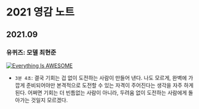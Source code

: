 # 2021 영감 노트

## 2021.09

### 유퀴즈: 모델 최현준

[![Everything Is AWESOME](https://img.youtube.com/vi/9wZxVNS5CK0/sddefault.jpg)](https://youtu.be/9wZxVNS5CK0?t=183)

- `3분 4초`: 결국 기회는 겁 없이 도전하는 사람이 만들어 낸다. 나도 모르게, 완벽에 가깝게 준비되어야만 본격적으로 도전할 수 있는 자격이 주어진다는 생각을 자주 하게 된다. 어쩌면 기회는 더 빈틈없는 사람이 아니라, 두려움 없이 도전하는 사람에게 돌아가는 것일지 모르겠다.

